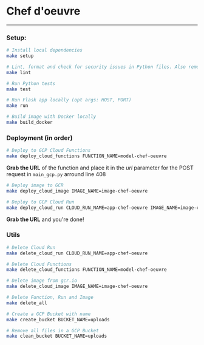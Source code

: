 # Chef d'oeuvre

---

### Setup:

```bash
# Install local dependencies
make setup

# Lint, format and check for security issues in Python files. Also remove cache folders
make lint

# Run Python tests
make test

# Run Flask app locally (opt args: HOST, PORT)
make run

# Build image with Docker locally
make build_docker
```

### Deployment (in order)

```bash
# Deploy to GCP Cloud Functions
make deploy_cloud_functions FUNCTION_NAME=model-chef-oeuvre
```

**Grab the URL** of the function and place it in the *url* parameter for the POST request in `main_gcp.py` arround line 408

```bash
# Deploy image to GCR
make deploy_cloud_image IMAGE_NAME=image-chef-oeuvre

# Deploy to GCP Cloud Run
make deploy_cloud_run CLOUD_RUN_NAME=app-chef-oeuvre IMAGE_NAME=image-chef-oeuvre

```

**Grab the URL** and you're done!


### Utils

```bash
# Delete Cloud Run
make delete_cloud_run CLOUD_RUN_NAME=app-chef-oeuvre

# Delete Cloud Functions
make delete_cloud_functions FUNCTION_NAME=model-chef-oeuvre

# Delete image from gcr.io
make delete_cloud_image IMAGE_NAME=image-chef-oeuvre

# Delete Function, Run and Image
make delete_all

# Create a GCP Bucket with name
make create_bucket BUCKET_NAME=uploads

# Remove all files in a GCP Bucket
make clean_bucket BUCKET_NAME=uploads
```